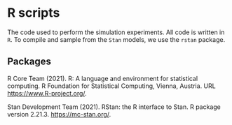 # R scripts

The code used to perform the simulation experiments. All code is written in `R`. To compile and sample from the `Stan` models, we use the `rstan` package.

## Packages

R Core Team (2021). R: A language and environment for statistical
computing. R Foundation for Statistical Computing, Vienna, Austria.
URL <https://www.R-project.org/>.

Stan Development Team (2021). RStan: the R interface to Stan. R
package version 2.21.3. <https://mc-stan.org/>.
